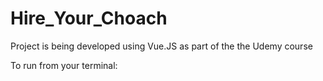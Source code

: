 # Hire_Your_Choach
Project is being developed using Vue.JS as part of the the Udemy course

To run from your terminal:

<npm install>

<npm run dev>
